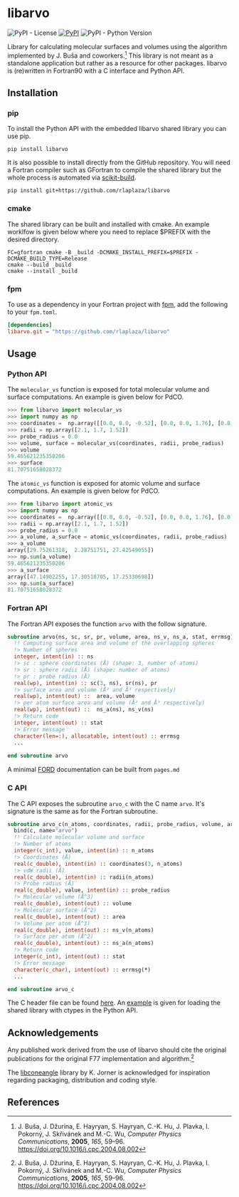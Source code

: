 # libarvo

![PyPI - License](https://img.shields.io/pypi/l/libarvo)
[![PyPI](https://img.shields.io/pypi/v/libarvo)](https://pypi.org/project/libarvo/)
![PyPI - Python Version](https://img.shields.io/pypi/pyversions/libarvo)

Library for calculating molecular surfaces and volumes using the algorithm implemented by J. Buša and coworkers.[^1] This library is not meant as a standalone application but rather as a resource for other packages. libarvo is (re)written in Fortran90 with a C interface and Python API.

## Installation

### pip

To install the Python API with the embedded libarvo shared library you can use pip.

```shell
pip install libarvo
```

It is also possible to install directly from the GitHub repository.
You will need a Fortran compiler such as GFortran to compile the shared library but the whole process is automated via [scikit-build](https://github.com/scikit-build/scikit-build).

```shell
pip install git+https://github.com/rlaplaza/libarvo
```

### cmake

The shared library can be built and installed with cmake. An example worklfow is given below where you need to replace $PREFIX with the desired directory.

```shell
FC=gfortran cmake -B _build -DCMAKE_INSTALL_PREFIX=$PREFIX -DCMAKE_BUILD_TYPE=Release
cmake --build _build
cmake --install _build
```

### fpm

To use as a dependency in your Fortran project with [fpm](https://github.com/fortran-lang/fpm), add the following to your `fpm.toml`.

```toml
[dependencies]
libarvo.git = "https://github.com/rlaplaza/libarvo"
```

## Usage

### Python API

The `molecular_vs` function is exposed for total molecular volume and surface computations. An example is given below for PdCO.

```python
>>> from libarvo import molecular_vs
>>> import numpy as np
>>> coordinates =  np.array([[0.0, 0.0, -0.52], [0.0, 0.0, 1.76], [0.0, 0.0, 2.86]])
>>> radii = np.array([2.1, 1.7, 1.52])
>>> probe_radius = 0.0
>>> volume, surface = molecular_vs(coordinates, radii, probe_radius)
>>> volume
59.465621235350206
>>> surface
81.70751658028372
```

The `atomic_vs` function is exposed for atomic volume and surface computations. An example is given below for PdCO.

```python
>>> from libarvo import atomic_vs
>>> import numpy as np
>>> coordinates =  np.array([[0.0, 0.0, -0.52], [0.0, 0.0, 1.76], [0.0, 0.0, 2.86]])
>>> radii = np.array([2.1, 1.7, 1.52])
>>> probe_radius = 0.0
>>> a_volume, a_surface = atomic_vs(coordinates, radii, probe_radius)
>>> a_volume
array([29.75261318,  2.28751751, 27.42549055])
>>> np.sum(a_volume)
59.465621235350206
>>> a_surface
array([47.14902255, 17.30518705, 17.25330698])
>>> np.sum(a_surface)
81.70751658028372
```

### Fortran API

The Fortran API exposes the function `arvo` with the follow signature.

```fortran
subroutine arvo(ns, sc, sr, pr, volume, area, ns_v, ns_a, stat, errmsg)
  !! Computing surface area and volume of the overlapping spheres
  !> Number of spheres
  integer, intent(in) :: ns
  !> sc : sphere coordinates (Å) (shape: 3, number of atoms)
  !> sr : sphere radii (Å) (shape: number of atoms)
  !> pr : probe radius (Å)
  real(wp), intent(in) :: sc(3, ns), sr(ns), pr
  !> surface area and volume (Å² and Å³ respectively) 
  real(wp), intent(out) ::  area, volume
  !> per atom surface area and volume (Å² and Å³ respectively) 
  real(wp), intent(out) ::  ns_a(ns), ns_v(ns)
  !> Return code
  integer, intent(out) :: stat
  !> Error message
  character(len=:), allocatable, intent(out) :: errmsg
  ...
  
end subroutine arvo
```

A minimal [FORD](https://github.com/Fortran-FOSS-Programmers/ford) documentation can be built from `pages.md`

### C API

The C API exposes the subroutine `arvo_c` with the C name `arvo`. It's signature is the same as for the Fortran subroutine. 

```fortran
subroutine arvo_c(n_atoms, coordinates, radii, probe_radius, volume, area, ns_v, ns_a, stat, errmsg) &
  bind(c, name="arvo")
  !! Calculate molecular volume and surface
  !> Number of atoms
  integer(c_int), value, intent(in) :: n_atoms
  !> Coordinates (Å)
  real(c_double), intent(in) :: coordinates(3, n_atoms)
  !> vdW radii (Å)
  real(c_double), intent(in) :: radii(n_atoms)
  !> Probe radius (Å)
  real(c_double), value, intent(in) :: probe_radius
  !> Molecular volume (Å^3)
  real(c_double), intent(out) :: volume
  !> Molecular surface (Å^2)
  real(c_double), intent(out) :: area
  !> Volume per atom (Å^3)
  real(c_double), intent(out) :: ns_v(n_atoms)
  !> Surface per atom (Å^2)
  real(c_double), intent(out) :: ns_a(n_atoms)
  !> Return code
  integer(c_int), intent(out) :: stat
  !> Error message
  character(c_char), intent(out) :: errmsg(*)
  ...

end subroutine arvo_c
```

The C header file can be found [here](include/arvo.h). An [example](libarvo/lib.py) is given for loading the shared library with ctypes in the Python API.

## Acknowledgements

Any published work derived from the use of libarvo should cite the original publications for the original F77 implementation and algorithm.[^1]

The [libconeangle](https://github.com/kjelljorner/libconeangle) library by K. Jorner is acknowledged for inspiration regarding packaging, distribution and coding style. 

## References

[^1]: J. Buša, J. Džurina, E. Hayryan, S. Hayryan, C.-K. Hu, J. Plavka, I. Pokorný, J. Skřivánek and M.-C. Wu, *Computer Physics Communications*, **2005**, *165*, 59–96. https://doi.org/10.1016/j.cpc.2004.08.002


